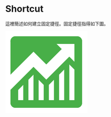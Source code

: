# Shortcut
這裡簡述如何建立固定捷徑。固定捷徑指得如下圖。

![app](https://github.com/klps5603/Shortcut/blob/master/app/src/main/res/drawable/app_icon.png)
